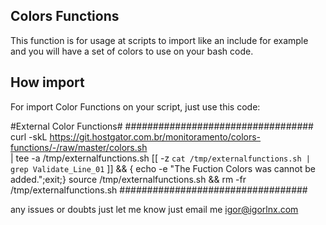
## Colors Functions

This function is for usage at scripts to import like an include for example and you will have a set of colors to use on your bash code.

## How import

For import Color Functions on your script, just use this code:

#External Color Functions#
##################################
curl -skL https://git.hostgator.com.br/monitoramento/colors-functions/-/raw/master/colors.sh \
| tee -a /tmp/externalfunctions.sh
[[ -z `cat /tmp/externalfunctions.sh | grep Validate_Line_01` ]] &&
{ echo -e "The Fuction Colors was cannot be added.";exit;}
source /tmp/externalfunctions.sh && rm -fr /tmp/externalfunctions.sh
##################################

any issues or doubts just let me know just email me igor@igorlnx.com
